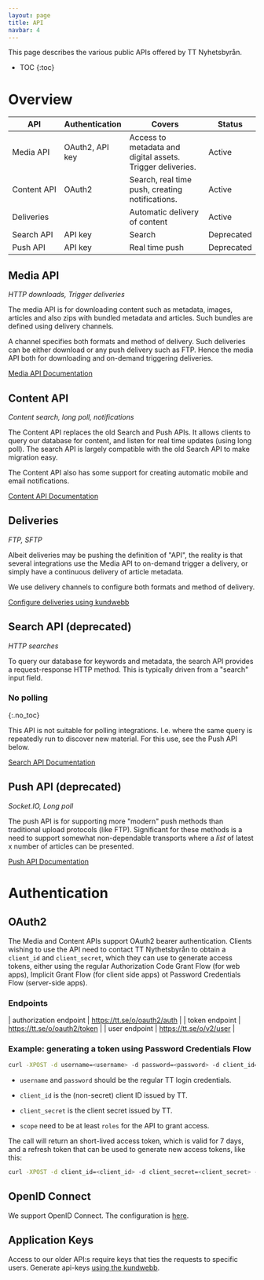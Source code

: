 ```yaml
---
layout: page
title: API
navbar: 4
---
```


This page describes the various public APIs offered by TT Nyhetsbyrån.

* TOC
{:toc}

# Overview

| API              | Authentication  | Covers                                                     | Status     |
|------------------|-----------------|------------------------------------------------------------|------------|
| Media&nbsp;API   | OAuth2, API key | Access to metadata and digital assets. Trigger deliveries. | Active     |
| Content&nbsp;API | OAuth2          | Search, real time push, creating notifications.            | Active     |
| Deliveries       |                 | Automatic delivery of content                              | Active     |
| Search&nbsp;API  | API key         | Search                                                     | Deprecated |
| Push&nbsp;API    | API key         | Real time push                                             | Deprecated |


## Media API

*HTTP downloads, Trigger deliveries*

The media API is for downloading content such as metadata, images,
articles and also zips with bundled metadata and articles. Such
bundles are defined using delivery channels.

A channel specifies both formats and method of delivery. Such
deliveries can be either download or any push delivery such as
FTP. Hence the media API both for downloading and on-demand triggering
deliveries.

[Media API Documentation](media-api.html)


## Content API

*Content search, long poll, notifications*

The Content API replaces the old Search and Push APIs. It allows
clients to query our database for content, and listen for real time
updates (using long poll). The search API is largely compatible with
the old Search API to make migration easy.

The Content API also has some support for creating automatic mobile
and email notifications.

[Content API Documentation](https://api.tt.se/docs/)


## Deliveries

*FTP, SFTP*

Albeit deliveries may be pushing the definition of "API", the reality
is that several integrations use the Media API to on-demand trigger a
delivery, or simply have a continuous delivery of article metadata.

We use delivery channels to configure both formats and method of
delivery.

[Configure deliveries using kundwebb](https://app.tt.se/mina-sidor/kanaler)


## Search API (deprecated)

*HTTP searches*

To query our database for keywords and metadata, the search API
provides a request-response HTTP method. This is typically driven from
a "search" input field.

### No polling
{:.no_toc}

This API is not suitable for polling integrations. I.e. where the same
query is repeatedly run to discover new material. For this use, see
the Push API below.

[Search API Documentation](search-api.html)


## Push API (deprecated)

*Socket.IO, Long poll*

The push API is for supporting more "modern" push methods than
traditional upload protocols (like FTP). Significant for these methods
is a need to support somewhat non-dependable transports where a *list*
of latest x number of articles can be presented.

[Push API Documentation](push-api.html)

# Authentication

## OAuth2

The Media and Content APIs support OAuth2 bearer
authentication. Clients wishing to use the API need to contact TT
Nythetsbyrån to obtain a `client_id` and `client_secret`, which they
can use to generate access tokens, either using the regular
Authorization Code Grant Flow (for web apps), Implicit Grant Flow (for
client side apps) ot Password Credentials Flow (server-side apps).

### Endpoints

| authorization endpoint | https://tt.se/o/oauth2/auth  |
| token endpoint         | https://tt.se/o/oauth2/token |
| user endpoint          | https://tt.se/o/v2/user      |


### Example: generating a token using Password Credentials Flow

```bash
curl -XPOST -d username=<username> -d password=<password> -d client_id=<client_id> -d client_secret=<client_id> -d grant_type=password -d scope="roles" https://tt.se/o/oauth2/token
```

* `username` and `password` should be the regular TT login credentials.

* `client_id` is the (non-secret) client ID issued by TT.

* `client_secret` is the client secret issued by TT.

* `scope` need to be at least `roles` for the API to grant access.


The call will return an short-lived access token, which is valid
for 7 days, and a refresh token that can be used to generate new
access tokens, like this:


```bash
curl -XPOST -d client_id=<client_id> -d client_secret=<client_secret> -d grant_type=refresh_token -d refresh_token=<refresh_token> https://tt.se/o/oauth2/token
```


## OpenID Connect

We support OpenID Connect. The configuration is [here](https://tt.se/.well-known/openid-configuration).


## Application Keys

Access to our older API:s require keys that ties the requests to
specific users. Generate api-keys [using the
kundwebb](https://app.tt.se/mina-sidor/api-nycklar).



